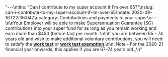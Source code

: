 "---\ntitle: \"Can I contribute to my super account if I'm over 65?\"\nslug: can-i-contribute-to-my-super-account-if-im-over-65\ndate: 2020-09-16T22:36:04Z\ncategory: Contributions and payments to your super\n---\n\nYour Employer will be able to make Superannuation Guarantee (SG) contributions into your super fund for as long as you remain working and earn more than $450 (before tax) per month. \n\nIf you are between 65 - 74 years old and wish to make additional voluntary contributions, you will need to satisfy the [**work test**](https://futuresuper.groovehq.com/help/what-is-the-work-test) or [**work test exemption**](https://futuresuper.groovehq.com/help/what-is-the-work-test-exemption).\n\n_Note - For the 2020-21 financial year onwards, this applies if you are 67–74 years old._\n"